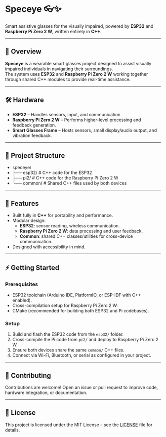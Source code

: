 # Speceye 👓✨
Smart assistive glasses for the visually impaired, powered by **ESP32** and **Raspberry Pi Zero 2 W**, written entirely in **C++**.

---

## 📖 Overview
**Speceye** is a wearable smart glasses project designed to assist visually impaired individuals in navigating their surroundings.  
The system uses **ESP32** and **Raspberry Pi Zero 2 W** working together through shared C++ modules to provide real-time assistance.

---

## 🛠️ Hardware
- **ESP32** – Handles sensors, input, and communication.
- **Raspberry Pi Zero 2 W** – Performs higher-level processing and feedback generation.
- **Smart Glasses Frame** – Hosts sensors, small display/audio output, and vibration feedback.

---

## 📂 Project Structure
- speceye/
- ├── esp32/ # C++ code for the ESP32
- ├── pi2/ # C++ code for the Raspberry Pi Zero 2 W
- └── common/ # Shared C++ files used by both devices

---

## 🚀 Features
- Built fully in **C++** for portability and performance.
- Modular design:
    - **ESP32**: sensor reading, wireless communication.
    - **Raspberry Pi Zero 2 W**: data processing and user feedback.
    - **Common**: shared C++ classes/utilities for cross-device communication.
- Designed with accessibility in mind.

---

## ⚡ Getting Started
### Prerequisites
- ESP32 toolchain (Arduino IDE, PlatformIO, or ESP-IDF with C++ enabled).
- Cross-compilation setup for Raspberry Pi Zero 2 W.
- CMake (recommended for building both ESP32 and Pi codebases).

### Setup
1. Build and flash the ESP32 code from the `esp32/` folder.
2. Cross-compile the Pi code from `pi2/` and deploy to Raspberry Pi Zero 2 W.
3. Ensure both devices share the same `common/` C++ files.
4. Connect via Wi-Fi, Bluetooth, or serial as configured in your project.

---

## 🤝 Contributing
Contributions are welcome! Open an issue or pull request to improve code, hardware integration, or documentation.

---

## 📜 License
This project is licensed under the MIT License – see the [LICENSE](LICENSE) file for details.

